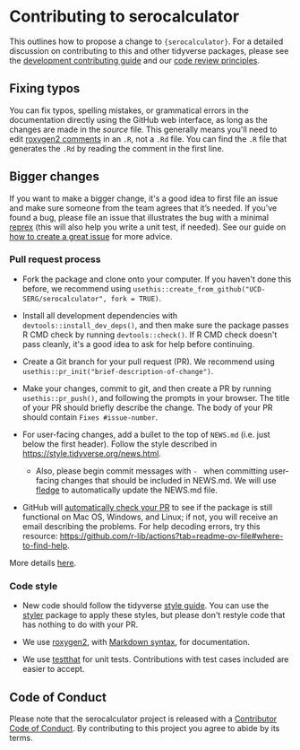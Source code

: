 # Contributing to serocalculator

This outlines how to propose a change to `{serocalculator}`.
For a detailed discussion on contributing to this and other tidyverse packages, please see the [development contributing guide](https://rstd.io/tidy-contrib) and our [code review principles](https://code-review.tidyverse.org/).

## Fixing typos

You can fix typos, spelling mistakes, or grammatical errors in the documentation directly using the GitHub web interface, as long as the changes are made in the _source_ file. 
This generally means you'll need to edit [roxygen2 comments](https://roxygen2.r-lib.org/articles/roxygen2.html) in an `.R`, not a `.Rd` file. 
You can find the `.R` file that generates the `.Rd` by reading the comment in the first line.

## Bigger changes

If you want to make a bigger change, it's a good idea to first file an issue 
and make sure someone from the team agrees that it’s needed. 
If you’ve found a bug, please file an issue that illustrates the bug with a minimal 
[reprex](https://www.tidyverse.org/help/#reprex) 
(this will also help you write a unit test, if needed).
See our guide on 
[how to create a great issue](https://code-review.tidyverse.org/issues/) 
for more advice.

### Pull request process

*   Fork the package and clone onto your computer. 
If you haven't done this before, 
we recommend using 
`usethis::create_from_github("UCD-SERG/serocalculator", fork = TRUE)`.

*   Install all development dependencies with `devtools::install_dev_deps()`, 
and then make sure the package passes R CMD check by running `devtools::check()`. 
    If R CMD check doesn't pass cleanly, 
    it's a good idea to ask for help before continuing. 
    
*   Create a Git branch for your pull request (PR). We recommend using `usethis::pr_init("brief-description-of-change")`.

*   Make your changes, commit to git, 
    and then create a PR by running `usethis::pr_push()`, 
    and following the prompts in your browser.
    The title of your PR should briefly describe the change.
    The body of your PR should contain `Fixes #issue-number`.

*  For user-facing changes, 
add a bullet to the top of `NEWS.md` (i.e. just below the first header). 
Follow the style described in <https://style.tidyverse.org/news.html>.

    *  Also, please begin commit messages with `- ` 
when committing user-facing changes that should be included in NEWS.md. 
We will use [fledge](https://github.com/krlmlr/fledge) 
to automatically update the NEWS.md file.


*  GitHub will [automatically check your PR](https://github.com/r-lib/actions) to see if the package is still functional on Mac OS, Windows, and Linux; 
if not, you will receive an email describing the problems. 
For help decoding errors, try this resource: <https://github.com/r-lib/actions?tab=readme-ov-file#where-to-find-help>.

More details [here](https://docs.github.com/en/pull-requests/collaborating-with-pull-requests/proposing-changes-to-your-work-with-pull-requests/about-pull-requests).

### Code style

*   New code should follow the tidyverse [style guide](https://style.tidyverse.org). 
    You can use the [styler](https://CRAN.R-project.org/package=styler) package to apply these styles, but please don't restyle code that has nothing to do with your PR.  

*  We use [roxygen2](https://cran.r-project.org/package=roxygen2), with [Markdown syntax](https://cran.r-project.org/web/packages/roxygen2/vignettes/rd-formatting.html), for documentation.  

*  We use [testthat](https://cran.r-project.org/package=testthat) for unit tests. 
   Contributions with test cases included are easier to accept.  

## Code of Conduct

Please note that the serocalculator project is released with a
[Contributor Code of Conduct](CODE_OF_CONDUCT.md). By contributing to this
project you agree to abide by its terms.
